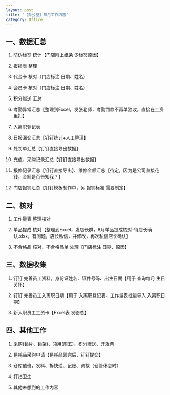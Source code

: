 ```yaml
---
layout: post
title: "【办公室】每月工作内容"
category: Office
---
```



## 一、数据汇总

1. 防伪标签 统计【门店附上纸条 少标签原因】

2. 报损表 整理
 
3. 代金卡 核对（门店标注 日期、姓名）
 
4. 会员卡 核对（门店标注 日期、姓名）

5. 积分赠送 汇总

6. 考勤异常汇总【整理到Excel，发张老师，考勤罚款不再单独收，直接在工资里扣】

7. 入离职登记表

8. 日报漏交汇总【钉钉统计+人工整理】

9. 处罚单汇总【钉钉直接导出数据】

10. 充值、采购记录汇总【钉钉直接导出数据】

11. 报修记录汇总【钉钉直接导出】、维修金额汇总【待定，因为是公司直接花钱，金额是否告知我？】

12.  门店报销汇总【钉钉模板制作中，另 报销标准 需要制定】



## 二、核对

1. 工作量表 整理核对

2. 单品提成 核对【整理到Excel，发店长群，8月单品提成核对-待店长确认.xlsx，有问题，店长私信，并修改，再次私信店长确认】

3. 不合格品 核对、不合格品单 处理【门店标注 日期、原因】


## 三、数据收集

1. 钉钉 完善员工资料，身份证姓名、证件号码、出生日期【用于 查询每月 生日关怀】

2. 钉钉 完善员工入离职日期【用于 入离职登记表、工作量表批量导入 入离职日期】

3. 新入职员工工资卡【Excel表 发骆总】


## 四、其他工作

1. 采购(镜片、镜架)、领用(周五)、积分赠送、开发票

2. 易耗品采购申请【易耗品领完后，钉钉提交】

3. 仓库值班，发料、拆快递、记账、调拨（仓管休息时）

4. 打扫卫生



5. 其他未想到的工作内容
